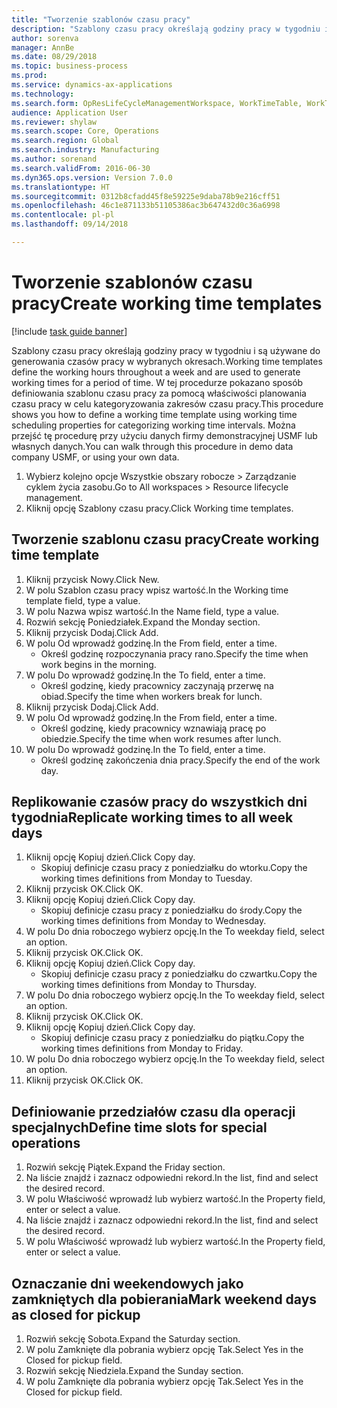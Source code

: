 ```yaml
--- 
title: "Tworzenie szablonów czasu pracy"
description: "Szablony czasu pracy określają godziny pracy w tygodniu i są używane do generowania czasów pracy w wybranych okresach."
author: sorenva
manager: AnnBe
ms.date: 08/29/2018
ms.topic: business-process
ms.prod: 
ms.service: dynamics-ax-applications
ms.technology: 
ms.search.form: OpResLifeCycleManagementWorkspace, WorkTimeTable, WorkTimeCopyDayDialog
audience: Application User
ms.reviewer: shylaw
ms.search.scope: Core, Operations
ms.search.region: Global
ms.search.industry: Manufacturing
ms.author: sorenand
ms.search.validFrom: 2016-06-30
ms.dyn365.ops.version: Version 7.0.0
ms.translationtype: HT
ms.sourcegitcommit: 0312b8cfadd45f8e59225e9daba78b9e216cff51
ms.openlocfilehash: 46c1e871133b51105386ac3b647432d0c36a6998
ms.contentlocale: pl-pl
ms.lasthandoff: 09/14/2018

---
```

# <a name="create-working-time-templates"></a><span data-ttu-id="72538-103">Tworzenie szablonów czasu pracy</span><span class="sxs-lookup"><span data-stu-id="72538-103">Create working time templates</span></span>

[!include [task guide banner](../../includes/task-guide-banner.md)]

<span data-ttu-id="72538-104">Szablony czasu pracy określają godziny pracy w tygodniu i są używane do generowania czasów pracy w wybranych okresach.</span><span class="sxs-lookup"><span data-stu-id="72538-104">Working time templates define the working hours throughout a week and are used to generate working times for a period of time.</span></span> <span data-ttu-id="72538-105">W tej procedurze pokazano sposób definiowania szablonu czasu pracy za pomocą właściwości planowania czasu pracy w celu kategoryzowania zakresów czasu pracy.</span><span class="sxs-lookup"><span data-stu-id="72538-105">This procedure shows you how to define a working time template using working time scheduling properties for categorizing working time intervals.</span></span> <span data-ttu-id="72538-106">Można przejść tę procedurę przy użyciu danych firmy demonstracyjnej USMF lub własnych danych.</span><span class="sxs-lookup"><span data-stu-id="72538-106">You can walk through this procedure in demo data company USMF, or using your own data.</span></span>

1. <span data-ttu-id="72538-107">Wybierz kolejno opcje Wszystkie obszary robocze > Zarządzanie cyklem życia zasobu.</span><span class="sxs-lookup"><span data-stu-id="72538-107">Go to All workspaces > Resource lifecycle management.</span></span>
2. <span data-ttu-id="72538-108">Kliknij opcję Szablony czasu pracy.</span><span class="sxs-lookup"><span data-stu-id="72538-108">Click Working time templates.</span></span>

## <a name="create-working-time-template"></a><span data-ttu-id="72538-109">Tworzenie szablonu czasu pracy</span><span class="sxs-lookup"><span data-stu-id="72538-109">Create working time template</span></span>
1. <span data-ttu-id="72538-110">Kliknij przycisk Nowy.</span><span class="sxs-lookup"><span data-stu-id="72538-110">Click New.</span></span>
2. <span data-ttu-id="72538-111">W polu Szablon czasu pracy wpisz wartość.</span><span class="sxs-lookup"><span data-stu-id="72538-111">In the Working time template field, type a value.</span></span>
3. <span data-ttu-id="72538-112">W polu Nazwa wpisz wartość.</span><span class="sxs-lookup"><span data-stu-id="72538-112">In the Name field, type a value.</span></span>
4. <span data-ttu-id="72538-113">Rozwiń sekcję Poniedziałek.</span><span class="sxs-lookup"><span data-stu-id="72538-113">Expand the Monday section.</span></span>
5. <span data-ttu-id="72538-114">Kliknij przycisk Dodaj.</span><span class="sxs-lookup"><span data-stu-id="72538-114">Click Add.</span></span>
6. <span data-ttu-id="72538-115">W polu Od wprowadź godzinę.</span><span class="sxs-lookup"><span data-stu-id="72538-115">In the From field, enter a time.</span></span>
    * <span data-ttu-id="72538-116">Określ godzinę rozpoczynania pracy rano.</span><span class="sxs-lookup"><span data-stu-id="72538-116">Specify the time when work begins in the morning.</span></span>  
7. <span data-ttu-id="72538-117">W polu Do wprowadź godzinę.</span><span class="sxs-lookup"><span data-stu-id="72538-117">In the To field, enter a time.</span></span>
    * <span data-ttu-id="72538-118">Określ godzinę, kiedy pracownicy zaczynają przerwę na obiad.</span><span class="sxs-lookup"><span data-stu-id="72538-118">Specify the time when workers break for lunch.</span></span>  
8. <span data-ttu-id="72538-119">Kliknij przycisk Dodaj.</span><span class="sxs-lookup"><span data-stu-id="72538-119">Click Add.</span></span>
9. <span data-ttu-id="72538-120">W polu Od wprowadź godzinę.</span><span class="sxs-lookup"><span data-stu-id="72538-120">In the From field, enter a time.</span></span>
    * <span data-ttu-id="72538-121">Określ godzinę, kiedy pracownicy wznawiają pracę po obiedzie.</span><span class="sxs-lookup"><span data-stu-id="72538-121">Specify the time when work resumes after lunch.</span></span>  
10. <span data-ttu-id="72538-122">W polu Do wprowadź godzinę.</span><span class="sxs-lookup"><span data-stu-id="72538-122">In the To field, enter a time.</span></span>
    * <span data-ttu-id="72538-123">Określ godzinę zakończenia dnia pracy.</span><span class="sxs-lookup"><span data-stu-id="72538-123">Specify the end of the work day.</span></span>  

## <a name="replicate-working-times-to-all-week-days"></a><span data-ttu-id="72538-124">Replikowanie czasów pracy do wszystkich dni tygodnia</span><span class="sxs-lookup"><span data-stu-id="72538-124">Replicate working times to all week days</span></span>
1. <span data-ttu-id="72538-125">Kliknij opcję Kopiuj dzień.</span><span class="sxs-lookup"><span data-stu-id="72538-125">Click Copy day.</span></span>
    * <span data-ttu-id="72538-126">Skopiuj definicje czasu pracy z poniedziałku do wtorku.</span><span class="sxs-lookup"><span data-stu-id="72538-126">Copy the working times definitions from Monday to Tuesday.</span></span>  
2. <span data-ttu-id="72538-127">Kliknij przycisk OK.</span><span class="sxs-lookup"><span data-stu-id="72538-127">Click OK.</span></span>
3. <span data-ttu-id="72538-128">Kliknij opcję Kopiuj dzień.</span><span class="sxs-lookup"><span data-stu-id="72538-128">Click Copy day.</span></span>
    * <span data-ttu-id="72538-129">Skopiuj definicje czasu pracy z poniedziałku do środy.</span><span class="sxs-lookup"><span data-stu-id="72538-129">Copy the working times definitions from Monday to Wednesday.</span></span>  
4. <span data-ttu-id="72538-130">W polu Do dnia roboczego wybierz opcję.</span><span class="sxs-lookup"><span data-stu-id="72538-130">In the To weekday field, select an option.</span></span>
5. <span data-ttu-id="72538-131">Kliknij przycisk OK.</span><span class="sxs-lookup"><span data-stu-id="72538-131">Click OK.</span></span>
6. <span data-ttu-id="72538-132">Kliknij opcję Kopiuj dzień.</span><span class="sxs-lookup"><span data-stu-id="72538-132">Click Copy day.</span></span>
    * <span data-ttu-id="72538-133">Skopiuj definicje czasu pracy z poniedziałku do czwartku.</span><span class="sxs-lookup"><span data-stu-id="72538-133">Copy the working times definitions from Monday to Thursday.</span></span>  
7. <span data-ttu-id="72538-134">W polu Do dnia roboczego wybierz opcję.</span><span class="sxs-lookup"><span data-stu-id="72538-134">In the To weekday field, select an option.</span></span>
8. <span data-ttu-id="72538-135">Kliknij przycisk OK.</span><span class="sxs-lookup"><span data-stu-id="72538-135">Click OK.</span></span>
9. <span data-ttu-id="72538-136">Kliknij opcję Kopiuj dzień.</span><span class="sxs-lookup"><span data-stu-id="72538-136">Click Copy day.</span></span>
    * <span data-ttu-id="72538-137">Skopiuj definicje czasu pracy z poniedziałku do piątku.</span><span class="sxs-lookup"><span data-stu-id="72538-137">Copy the working times definitions from Monday to Friday.</span></span>  
10. <span data-ttu-id="72538-138">W polu Do dnia roboczego wybierz opcję.</span><span class="sxs-lookup"><span data-stu-id="72538-138">In the To weekday field, select an option.</span></span>
11. <span data-ttu-id="72538-139">Kliknij przycisk OK.</span><span class="sxs-lookup"><span data-stu-id="72538-139">Click OK.</span></span>

## <a name="define-time-slots-for-special-operations"></a><span data-ttu-id="72538-140">Definiowanie przedziałów czasu dla operacji specjalnych</span><span class="sxs-lookup"><span data-stu-id="72538-140">Define time slots for special operations</span></span>
1. <span data-ttu-id="72538-141">Rozwiń sekcję Piątek.</span><span class="sxs-lookup"><span data-stu-id="72538-141">Expand the Friday section.</span></span>
2. <span data-ttu-id="72538-142">Na liście znajdź i zaznacz odpowiedni rekord.</span><span class="sxs-lookup"><span data-stu-id="72538-142">In the list, find and select the desired record.</span></span>
3. <span data-ttu-id="72538-143">W polu Właściwość wprowadź lub wybierz wartość.</span><span class="sxs-lookup"><span data-stu-id="72538-143">In the Property field, enter or select a value.</span></span>
4. <span data-ttu-id="72538-144">Na liście znajdź i zaznacz odpowiedni rekord.</span><span class="sxs-lookup"><span data-stu-id="72538-144">In the list, find and select the desired record.</span></span>
5. <span data-ttu-id="72538-145">W polu Właściwość wprowadź lub wybierz wartość.</span><span class="sxs-lookup"><span data-stu-id="72538-145">In the Property field, enter or select a value.</span></span>

## <a name="mark-weekend-days-as-closed-for-pickup"></a><span data-ttu-id="72538-146">Oznaczanie dni weekendowych jako zamkniętych dla pobierania</span><span class="sxs-lookup"><span data-stu-id="72538-146">Mark weekend days as closed for pickup</span></span>
1. <span data-ttu-id="72538-147">Rozwiń sekcję Sobota.</span><span class="sxs-lookup"><span data-stu-id="72538-147">Expand the Saturday section.</span></span>
2. <span data-ttu-id="72538-148">W polu Zamknięte dla pobrania wybierz opcję Tak.</span><span class="sxs-lookup"><span data-stu-id="72538-148">Select Yes in the Closed for pickup field.</span></span>
3. <span data-ttu-id="72538-149">Rozwiń sekcję Niedziela.</span><span class="sxs-lookup"><span data-stu-id="72538-149">Expand the Sunday section.</span></span>
4. <span data-ttu-id="72538-150">W polu Zamknięte dla pobrania wybierz opcję Tak.</span><span class="sxs-lookup"><span data-stu-id="72538-150">Select Yes in the Closed for pickup field.</span></span>


